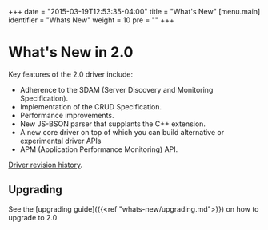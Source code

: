 +++
date = "2015-03-19T12:53:35-04:00"
title = "What's New"
[menu.main]
  identifier = "Whats New"
  weight = 10
  pre = "<i class='fa fa-cog'></i>"
+++

# What's New in 2.0

Key features of the 2.0 driver include:

- Adherence to the SDAM (Server Discovery and Monitoring Specification).
- Implementation of the CRUD Specification.
- Performance improvements.
- New JS-BSON parser that supplants the C++ extension.
- A new core driver on top of which you can build alternative or experimental driver APIs
- APM (Application Performance Monitoring) API.

[Driver revision history](https://github.com/mongodb/node-mongodb-native/blob/2.0/HISTORY.md).

## Upgrading

See the [upgrading guide]({{<ref "whats-new/upgrading.md">}}) on how to upgrade to 2.0
